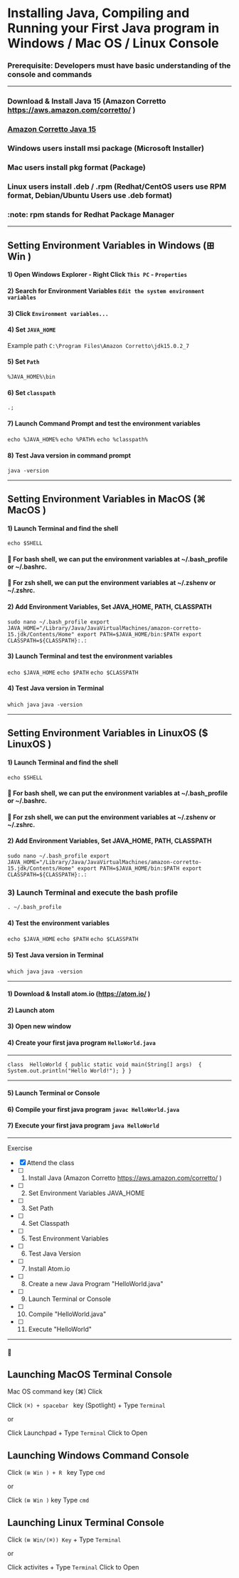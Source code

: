 # Installing Java, Compiling and Running your First Java program in Windows / Mac OS / Linux Console

### **Prerequisite:** Developers must have basic understanding of the console and commands

---

### Download & Install Java 15 (Amazon Corretto https://aws.amazon.com/corretto/ )


###  [Amazon Corretto Java 15](https://docs.aws.amazon.com/corretto/latest/corretto-15-ug/downloads-list.html)

### Windows users install msi package (Microsoft Installer)
### Mac users install pkg format (Package)
### Linux users install .deb / .rpm (Redhat/CentOS users use RPM format, Debian/Ubuntu Users use .deb format)

### :note: rpm stands for Redhat Package Manager 

---
## Setting Environment Variables in Windows (⊞ Win )
#### 1) Open Windows Explorer - Right Click `This PC` - `Properties` 
#### 2) Search for Environment Variables `Edit the system environment variables`
#### 3) Click `Environment variables...`
#### 4) Set `JAVA_HOME` 
Example path `C:\Program Files\Amazon Corretto\jdk15.0.2_7`
#### 5) Set `Path`  
`%JAVA_HOME%\bin`
#### 6) Set `classpath`
`.;`
#### 7) Launch Command Prompt and test the environment variables
`echo %JAVA_HOME%`
`echo %PATH%`
`echo %classpath%`
#### 8) Test Java version in command prompt
`java -version`

---

## Setting Environment Variables in MacOS (⌘ MacOS )
#### 1) Launch Terminal and find the shell
`echo $SHELL`
#### :memo:  For bash shell, we can put the environment variables at ~/.bash_profile or ~/.bashrc.
#### :memo:  For zsh shell, we can put the environment variables at ~/.zshenv or ~/.zshrc.
#### 2) Add Environment Variables, Set JAVA_HOME, PATH, CLASSPATH
`sudo nano ~/.bash_profile
export JAVA_HOME="/Library/Java/JavaVirtualMachines/amazon-corretto-15.jdk/Contents/Home"
export PATH=$JAVA_HOME/bin:$PATH
export CLASSPATH=${CLASSPATH}:.:`

#### 3) Launch Terminal and test the environment variables
`echo $JAVA_HOME`
`echo $PATH`
`echo $CLASSPATH`

#### 4) Test Java version in Terminal
`which java`
`java -version`


---

## Setting Environment Variables in LinuxOS ($ LinuxOS )

#### 1) Launch Terminal and find the shell
`echo $SHELL`
#### :memo:  For bash shell, we can put the environment variables at ~/.bash_profile or ~/.bashrc.
#### :memo:  For zsh shell, we can put the environment variables at ~/.zshenv or ~/.zshrc.
#### 2) Add Environment Variables, Set JAVA_HOME, PATH, CLASSPATH
`sudo nano ~/.bash_profile
export JAVA_HOME="/Library/Java/JavaVirtualMachines/amazon-corretto-15.jdk/Contents/Home"
export PATH=$JAVA_HOME/bin:$PATH
export CLASSPATH=${CLASSPATH}:.:`

### 3) Launch Terminal and execute the bash profile
`. ~/.bash_profile`

#### 4) Test the environment variables
`echo $JAVA_HOME`
`echo $PATH`
`echo $CLASSPATH`

#### 5) Test Java version in Terminal
`which java`
`java -version`

--- 

#### 1) Download & Install atom.io (https://atom.io/ )

#### 2) Launch atom

#### 3) Open new window

#### 4) Create your first java program `HelloWorld.java`

--- 

`class  HelloWorld
{
    public static void main(String[] args) 
    {
        System.out.println("Hello World!");
    }
}
`

---

#### 5) Launch Terminal or Console 

#### 6) Compile your first java program `javac HelloWorld.java`

#### 7) Execute your first java program `java HelloWorld`
--- 

Exercise
- [x] Attend the class
- [ ] 1) Install Java (Amazon Corretto https://aws.amazon.com/corretto/ )
- [ ] 2) Set Environment Variables JAVA_HOME
- [ ] 3) Set Path 
- [ ] 4) Set Classpath 
- [ ] 5) Test Environment Variables 
- [ ] 6) Test Java Version
- [ ] 7) Install Atom.io 
- [ ] 8) Create a new Java Program "HelloWorld.java"
- [ ] 9) Launch Terminal or Console 
- [ ] 10) Compile "HelloWorld.java"
- [ ] 11) Execute "HelloWorld" 

---

#### :memo: 

## Launching MacOS Terminal Console  

Mac OS command key (⌘)
Click

Click `(⌘) + spacebar ` key (Spotlight) + Type `Terminal`

or

Click Launchpad + Type `Terminal` Click to Open


## Launching Windows Command Console  

Click `(⊞ Win ) + R ` key Type `cmd`

or

Click `(⊞ Win )` key Type `cmd`


## Launching Linux Terminal Console  

Click  `(⊞ Win/(⌘)) Key` + Type `Terminal`

or

Click activites + Type `Terminal` Click to Open